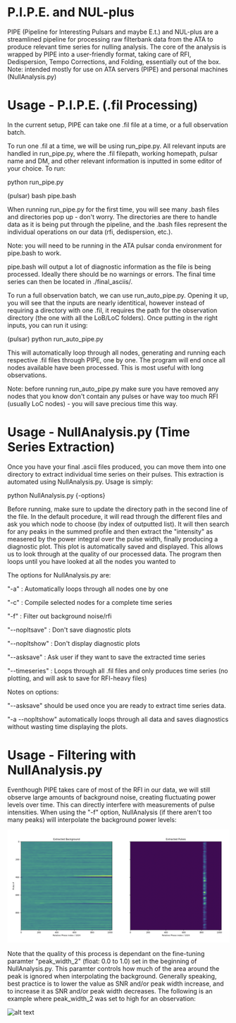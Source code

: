 # P.I.P.E. and NUL-plus

PIPE (Pipeline for Interesting Pulsars and maybe E.t.) and NUL-plus are a streamlined pipeline for processing raw filterbank data from the ATA to produce relevant time series for nulling analysis. The core of the analysis is wrapped by PIPE into a user-friendly format, taking care of RFI, Dedispersion, Tempo Corrections, and Folding, essentially out of the box. Note: intended mostly for use on ATA servers (PIPE) and personal machines (NullAnalysis.py)

# Usage - P.I.P.E. (.fil Processing)

In the current setup, PIPE can take one .fil file at a time, or a full observation batch. 

To run one .fil at a time, we will be using run_pipe.py. All relevant inputs are handled in run_pipe.py, where the .fil filepath, working homepath, pulsar name and DM, and other relevant information is inputted in some editor of your choice. To run:

  python run_pipe.py
  
  (pulsar) bash pipe.bash

When running run_pipe.py for the first time, you will see many .bash files and directories pop up - don't worry. The directories are there to handle data as it is being put through the pipeline, and the .bash files represent the individual operations on our data (rfi, dedispersion, etc.). 

Note: you will need to be running in the ATA pulsar conda environment for pipe.bash to work.

pipe.bash will output a lot of diagnostic information as the file is being processed. Ideally there should be no warnings or errors. The final time series can then be located in ./final_asciis/.

To run a full observation batch, we can use run_auto_pipe.py. Opening it up, you will see that the inputs are nearly identitical, however instead of requiring a directory with one .fil, it requires the path for the observation directory (the one with all the LoB/LoC folders). Once putting in the right inputs, you can run it using:

(pulsar) python run_auto_pipe.py

This will automatically loop through all nodes, generating and running each respective .fil files through PIPE, one by one. The program will end once all nodes available have been processed. This is most useful with long observations. 

Note: before running run_auto_pipe.py make sure you have removed any nodes that you know don't contain any pulses or have way too much RFI (usually LoC nodes) - you will save precious time this way.

# Usage - NullAnalysis.py (Time Series Extraction)

Once you have your final .ascii files produced, you can move them into one directory to extract individual time series on their pulses. This extraction is automated using NullAnalysis.py. Usage is simply:

python NullAnalysis.py {-options}

Before running, make sure to update the directory path in the second line of the file. In the default procedure, it will read through the different files and ask you which node to choose (by index of outputted list). It will then search for any peaks in the summed profile and then extract the "intensity" as measered by the power integral over the pulse width, finally producing a diagnostic plot. This plot is automatically saved and displayed. This allows us to look through at the quality of our processed data. The program then loops until you have looked at all the nodes you wanted to

The options for NullAnalysis.py are:

"-a" : Automatically loops through all nodes one by one

"-c" : Compile selected nodes for a complete time series

"-f" : Filter out background noise/rfi

"--nopltsave" : Don't save diagnostic plots

"--nopltshow" : Don't display diagnostic plots

"--asksave" : Ask user if they want to save the extracted time series

"--timeseries" : Loops through all .fil files and only produces time series (no plotting, and will ask to save for RFI-heavy files)


Notes on options:

"--asksave" should be used once you are ready to extract time series data.

"-a --nopltshow" automatically loops through all data and saves diagnostics without wasting time displaying the plots.

# Usage - Filtering with NullAnalysis.py

Eventhough PIPE takes care of most of the RFI in our data, we will still observe large amounts of background noise, creating fluctuating power levels over time. This can directly interfere with measurements of pulse intensities. When using the "-f" option, NullAnalysis (if there aren't too many peaks) will interpolate the background power levels:

![alt text](https://github.com/FelixWeber02/P.I.P.E.-and-NUL-plus/blob/main/README_Images/Good_Back_Inter.png?raw=true)

Note that the quality of this process is dependant on the fine-tuning paramter "peak_width_2" (float: 0.0 to 1.0) set in the beginning of NullAnalysis.py. This paramter controls how much of the area around the peak is ignored when interpolating the background. Generally speaking, best practice is to lower the value as SNR and/or peak width increase, and to increase it as SNR and/or peak width decreases. The following is an example where peak_width_2 was set to high for an observation:

![alt text](https://github.com/FelixWeber02/P.I.P.E.-and-NUL-plus/blob/main/README_Images/Bad_Back_Iter.png?raw=true)
